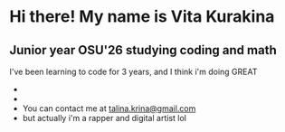 [](https://user-images.githubusercontent.com/18350557/176309783-0785949b-9127-417c-8b55-ab5a4333674e.gif) Hi there! My name is Vita Kurakina
=====================================================================================================================================
Junior year OSU'26 studying coding and math
-------------------------------------------------------------

I've been learning to code for 3 years, and I think i'm doing GREAT

* 
* 
* You can contact me at [talina.krina@gmail.com](mailto:talina.krina@gmail.com)
* but actually i'm a rapper and digital artist lol
